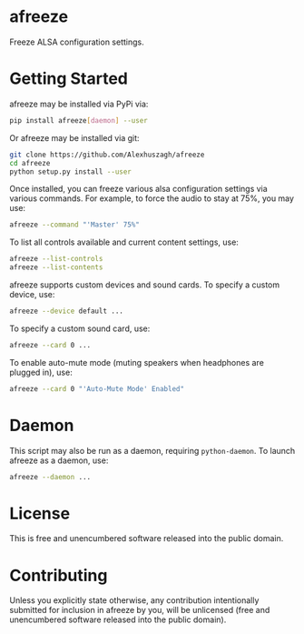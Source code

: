 afreeze
=======

Freeze ALSA configuration settings.

# Getting Started

afreeze may be installed via PyPi via:

```bash
pip install afreeze[daemon] --user
```

Or afreeze may be installed via git:

```bash
git clone https://github.com/Alexhuszagh/afreeze
cd afreeze
python setup.py install --user
```

Once installed, you can freeze various alsa configuration settings via various commands. For example, to force the audio to stay at 75%, you may use:

```bash
afreeze --command "'Master' 75%"
```

To list all controls available and current content settings, use:

```bash
afreeze --list-controls
afreeze --list-contents
```

afreeze supports custom devices and sound cards. To specify a custom device, use:

```bash
afreeze --device default ...
```

To specify a custom sound card, use:

```bash
afreeze --card 0 ...
```

To enable auto-mute mode (muting speakers when headphones are plugged in), use:

```bash
afreeze --card 0 "'Auto-Mute Mode' Enabled"
```

# Daemon

This script may also be run as a daemon, requiring `python-daemon`. To launch afreeze as a daemon, use:

```bash
afreeze --daemon ...
```

# License

This is free and unencumbered software released into the public domain. 

# Contributing

Unless you explicitly state otherwise, any contribution intentionally submitted for inclusion in afreeze by you, will be unlicensed (free and unencumbered software released into the public domain).
